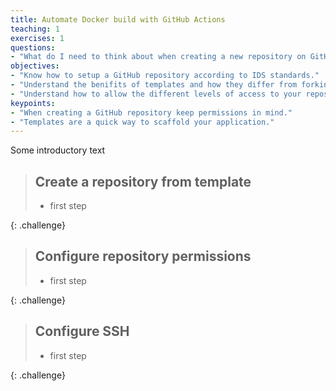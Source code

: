 ```yaml
---
title: Automate Docker build with GitHub Actions
teaching: 1
exercises: 1
questions:
- "What do I need to think about when creating a new repository on GitHub?"
objectives:
- "Know how to setup a GitHub repository according to IDS standards."
- "Understand the benifits of templates and how they differ from forking/cloning."
- "Understand how to allow the different levels of access to your repository."
keypoints:
- "When creating a GitHub repository keep permissions in mind."
- "Templates are a quick way to scaffold your application."
---
```


Some introductory text

> ## Create a repository from template
>
> *   first step 
>
{: .challenge}

> ## Configure repository permissions
>
> *   first step 
>
{: .challenge}

> ## Configure SSH
>
> *   first step 
>
{: .challenge}
